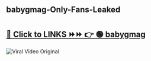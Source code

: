 
 ## babygmag-Only-Fans-Leaked

# <h2><a href="https://clipsfans.com/babygmag&ref=git">🔗 Click to LINKS ⏩⏩ 👉 🟢 babygmag </a></h2>

<a href="https://clipsfans.com/babygmag&ref=git" rel="nofollow" data-target="animated-image.originalLink"><img src="https://i.ibb.co.com/xMMVF88/686577567.gif" alt="Viral Video Original" style="max-width: 100%; display: inline-block;" data-target="animated-image.originalImage"></a>

